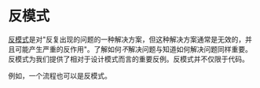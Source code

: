 # 反模式

[反模式](https://en.wikipedia.org/wiki/Anti-pattern)是对"反复出现的问题的一种解决方案，但这种解决方案通常是无效的，并且可能产生严重的反作用"。了解如何*不*解决问题与知道如何解决问题同样重要。反模式为我们提供了相对于设计模式而言的重要反例。反模式并不仅限于代码。

例如，一个流程也可以是反模式。

